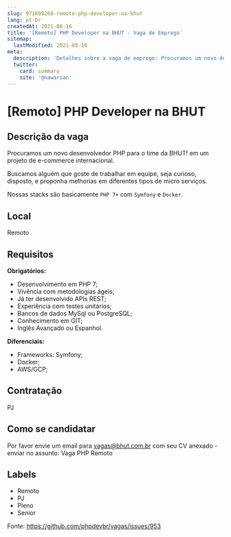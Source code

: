 ```yaml
---
slug: 971699268-remoto-php-developer-na-bhut
lang: pt-br
createdAt: 2021-08-16
title: '[Remoto] PHP Developer na BHUT - Vaga de Emprego'
sitemap:
  lastModified: 2021-08-16
meta:
  description: 'Detalhes sobre a vaga de emprego: Procuramos um novo desenvolvedor PHP para o time da BHUT! em um projeto de e-commerce internacional. Buscamos alguém que goste de trabalhar em equipe, seja curioso, disposto, e proponha melhorias em diferentes tipos de micro serviços. Nossas stacks são basicamente `PHP 7+` com `Symfony` e `Docker`.'
  twitter:
    card: summary
    site: '@nawarian'
---
```


# [Remoto] PHP Developer na BHUT

## Descrição da vaga

Procuramos um novo desenvolvedor PHP para o time da BHUT! em um projeto de e-commerce internacional.

Buscamos alguém que goste de trabalhar em equipe, seja curioso, disposto, e proponha melhorias em diferentes tipos de micro serviços.

Nossas stacks são basicamente `PHP 7+` com `Symfony` e `Docker`.

## Local

Remoto

## Requisitos

**Obrigatórios:**
- Desenvolvimento em PHP 7;
- Vivência com metodologias ágeis; 
- Já ter desenvolvido APIs REST;
- Experiência com testes unitários;
- Bancos de dados MySql ou PostgreSQL;
- Conhecimento em GIT;
- Inglês Avançado ou Espanhol.

**Diferenciais:**
- Frameworks: Symfony;
- Docker;
- AWS/GCP;

## Contratação

PJ

## Como se candidatar

Por favor envie um email para vagas@bhut.com.br com seu CV anexado - enviar no assunto: Vaga PHP Remoto

## Labels

- Remoto
- PJ
- Pleno
- Senior

Fonte: https://github.com/phpdevbr/vagas/issues/953